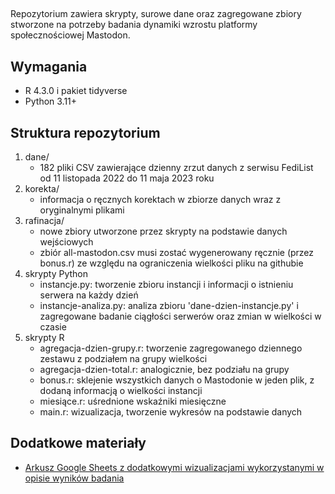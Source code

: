 ##
Repozytorium zawiera skrypty, surowe dane oraz zagregowane zbiory stworzone na potrzeby badania dynamiki wzrostu platformy społecznościowej Mastodon.
## Wymagania
- R 4.3.0 i pakiet tidyverse
- Python 3.11+
## Struktura repozytorium
1. dane/
	- 182 pliki CSV zawierające dzienny zrzut danych z serwisu FediList od 11 listopada 2022 do 11 maja 2023 roku
2. korekta/
	- informacja o ręcznych korektach w zbiorze danych wraz z oryginalnymi plikami
3. rafinacja/
	- nowe zbiory utworzone przez skrypty na podstawie danych wejściowych
	- zbiór all-mastodon.csv musi zostać wygenerowany ręcznie (przez bonus.r) ze względu na ograniczenia wielkości pliku na githubie
4. skrypty Python
	- instancje.py: tworzenie zbioru instancji i informacji o istnieniu serwera na każdy dzień
	- instancje-analiza.py: analiza zbioru 'dane-dzien-instancje.py' i zagregowane badanie ciągłości serwerów oraz zmian w wielkości w czasie
5. skrypty R
	- agregacja-dzien-grupy.r: tworzenie zagregowanego dziennego zestawu z podziałem na grupy wielkości
	- agregacja-dzien-total.r: analogicznie, bez podziału na grupy
	- bonus.r: sklejenie wszystkich danych o Mastodonie w jeden plik, z dodaną informacją o wielkości instancji
	- miesiące.r: uśrednione wskaźniki miesięczne
	- main.r: wizualizacja, tworzenie wykresów na podstawie danych
## Dodatkowe materiały
- [Arkusz Google Sheets z dodatkowymi wizualizacjami wykorzystanymi w opisie wyników badania](https://docs.google.com/spreadsheets/d/10SSCiP-tG6iM-8yaexBSkqkgo0nIPTXGBGBgGCUkO6k/edit?usp=sharing)
